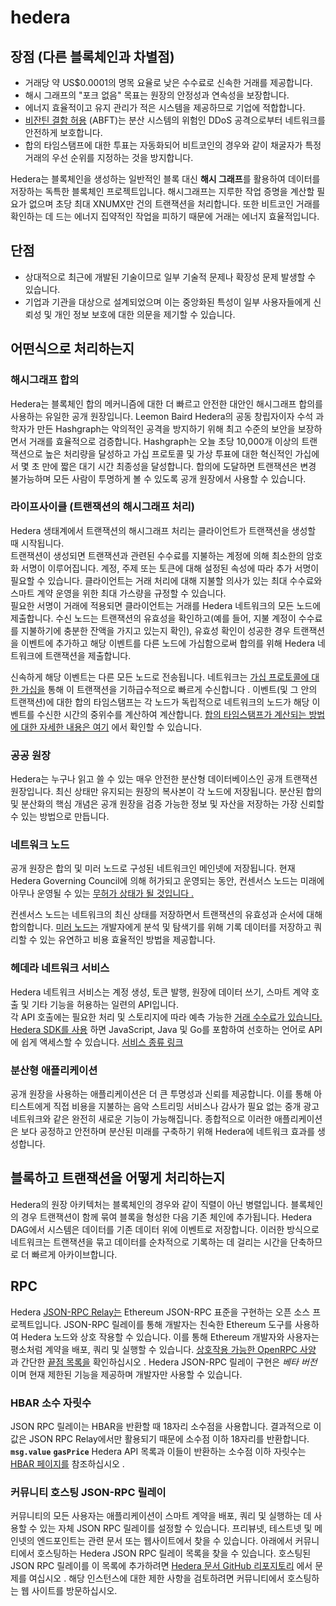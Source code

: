 # hedera

## 장점 (다른 블록체인과 차별점) 
-   거래당 약 US$0.0001의 명목 요율로 낮은 수수료로 신속한 거래를 제공합니다.
-   해시 그래프의 "포크 없음" 목표는 원장의 안정성과 연속성을 보장합니다.
-   에너지 효율적이고 유지 관리가 적은 시스템을 제공하므로 기업에 적합합니다.
-   [비잔틴 결함 허용](https://academy.binance.com/en/articles/byzantine-fault-tolerance-explained) (ABFT)는 분산 시스템의 위험인 DDoS 공격으로부터 네트워크를 안전하게 보호합니다.
-   합의 타임스탬프에 대한 투표는 자동화되어 비트코인의 경우와 같이 채굴자가 특정 거래의 우선 순위를 지정하는 것을 방지합니다.

Hedera는 블록체인을 생성하는 일반적인 블록 대신 **해시 그래프**를 활용하여 데이터를 저장하는 독특한 블록체인 프로젝트입니다.
해시그래프는 지루한 작업 증명을 계산할 필요가 없으며 초당 최대 XNUMX만 건의 트랜잭션을 처리합니다.
또한 비트코인 ​​거래를 확인하는 데 드는 에너지 집약적인 작업을 피하기 때문에 거래는 에너지 효율적입니다.

## 단점
- 상대적으로 최근에 개발된 기술이므로 일부 기술적 문제나 확장성 문제 발생할 수 있습니다.
- 기업과 기관을 대상으로 설계되었으며 이는 중앙화된 특성이 일부 사용자들에게 신뢰성 및 개인 정보 보호에 대한 의문을 제기할 수 있습니다.

## 어떤식으로 처리하는지 
### 해시그래프 합의
Hedera는 블록체인 합의 메커니즘에 대한 더 빠르고 안전한 대안인 해시그래프 합의를 사용하는 유일한 공개 원장입니다. Leemon Baird Hedera의 공동 창립자이자 수석 과학자가 만든 Hashgraph는 악의적인 공격을 방지하기 위해 최고 수준의 보안을 보장하면서 거래를 효율적으로 검증합니다. Hashgraph는 오늘 초당 10,000개 이상의 트랜잭션으로 높은 처리량을 달성하고 가십 프로토콜 및 가상 투표에 대한 혁신적인 가십에서 몇 초 만에 짧은 대기 시간 최종성을 달성합니다. 합의에 도달하면 트랜잭션은 변경 불가능하며 모든 사람이 투명하게 볼 수 있도록 공개 원장에서 사용할 수 있습니다.

### 라이프사이클 (트랜잭션의 해시그래프 처리)
Hedera 생태계에서 트랜잭션의 해시그래프 처리는 클라이언트가 트랜잭션을 생성할 때 시작됩니다.    
트랜잭션이 생성되면 트랜잭션과 관련된 수수료를 지불하는 계정에 의해 최소한의 암호화 서명이 이루어집니다.
계정, 주제 또는 토큰에 대해 설정된 속성에 따라 추가 서명이 필요할 수 있습니다.
클라이언트는 거래 처리에 대해 지불할 의사가 있는 최대 수수료와 스마트 계약 운영을 위한 최대 가스량을 규정할 수 있습니다.   
필요한 서명이 거래에 적용되면 클라이언트는 거래를 Hedera 네트워크의 모든 노드에 제출합니다. 
수신 노드는 트랜잭션의 유효성을 확인하고(예를 들어, 지불 계정이 수수료를 지불하기에 충분한 잔액을 가지고 있는지 확인), 유효성 확인이 성공한 경우 트랜잭션을 이벤트에 추가하고 해당 이벤트를 다른 노드에 가십함으로써 합의를 위해 Hedera 네트워크에 트랜잭션을 제출합니다.
 
신속하게 해당 이벤트는 다른 모든 노드로 전송됩니다.
네트워크는 [가십 프로토콜에 대한 가십을](https://docs.hedera.com/hedera/core-concepts/hashgraph-consensus-algorithms/gossip-about-gossip) 통해 이 트랜잭션을 기하급수적으로 빠르게 수신합니다 .
이벤트(및 그 안의 트랜잭션)에 대한 합의 타임스탬프는 각 노드가 독립적으로 네트워크의 노드가 해당 이벤트를 수신한 시간의 중위수를 계산하여 계산합니다.
[합의 타임스탬프가 계산되는 방법에 대한 자세한 내용은 여기](https://docs.hedera.com/hedera/core-concepts/hashgraph-consensus-algorithms#section-fair-timestamps)  에서 확인할 수 있습니다.

### 공공 원장
Hedera는 누구나 읽고 쓸 수 있는 매우 안전한 분산형 데이터베이스인 공개 트랜잭션 원장입니다.
최신 상태만 유지되는 원장의 복사본이 각 노드에 저장됩니다.
분산된 합의 및 분산화의 핵심 개념은 공개 원장을 검증 가능한 정보 및 자산을 저장하는 가장 신뢰할 수 있는 방법으로 만듭니다.

### 네트워크 노드
공개 원장은 합의 및 미러 노드로 구성된 네트워크인 메인넷에 저장됩니다. 
현재 Hedera Governing Council에 의해 허가되고 운영되는 동안, 컨센서스 노드는 미래에 아무나 운영될 수 있는 [무허가 상태가 될 것입니다 .](https://hedera.com/hh-decentralization-of-consensus.pdf)

컨센서스 노드는 네트워크의 최신 상태를 저장하면서 트랜잭션의 유효성과 순서에 대해 합의합니다.
[미러 노드는](https://docs.hedera.com/hedera/core-concepts/mirror-nodes) 개발자에게 분석 및 탐색기를 위해 기록 데이터를 저장하고 쿼리할 수 있는 유연하고 비용 효율적인 방법을 제공합니다.

### 헤데라 네트워크 서비스
Hedera 네트워크 서비스는 계정 생성, 토큰 발행, 원장에 데이터 쓰기, 스마트 계약 호출 및 기타 기능을 허용하는 일련의 API입니다.  
각 API 호출에는 필요한 처리 및 스토리지에 따라 예측 가능한 [거래 수수료가 있습니다.](https://www.hedera.com/fees)
[Hedera SDK를 사용](https://docs.hedera.com/hedera/sdks-and-apis/sdks) 하면 JavaScript, Java 및 Go를 포함하여 선호하는 언어로 API에 쉽게 액세스할 수 있습니다.
[서비스 종류 링크](https://hedera.com/services)


### 분산형 애플리케이션
공개 원장을 사용하는 애플리케이션은 더 큰 투명성과 신뢰를 제공합니다.
이를 통해 아티스트에게 직접 비용을 지불하는 음악 스트리밍 서비스나 감사가 필요 없는 중개 광고 네트워크와 같은 완전히 새로운 기능이 가능해집니다.
종합적으로 이러한 애플리케이션은 보다 공정하고 안전하며 분산된 미래를 구축하기 위해 Hedera에 네트워크 효과를 생성합니다.

## 블록하고 트랜잭션을 어떻게 처리하는지

Hedera의 원장 아키텍처는 블록체인의 경우와 같이 직렬이 아닌 병렬입니다.
블록체인의 경우 트랜잭션이 함께 묶여 블록을 형성한 다음 기존 체인에 추가됩니다.
Hedera DAG에서 시스템은 데이터를 기존 데이터 위에 이벤트로 저장합니다.
이러한 방식으로 네트워크는 트랜잭션을 묶고 데이터를 순차적으로 기록하는 데 걸리는 시간을 단축하므로 더 빠르게 아카이브합니다.

## RPC
Hedera [JSON-RPC Relay는](https://github.com/hashgraph/hedera-json-rpc-relay) Ethereum JSON-RPC 표준을 구현하는 오픈 소스 프로젝트입니다. JSON-RPC 릴레이를 통해 개발자는 친숙한 Ethereum 도구를 사용하여 Hedera 노드와 상호 작용할 수 있습니다. 이를 통해 Ethereum 개발자와 사용자는 평소처럼 계약을 배포, 쿼리 및 실행할 수 있습니다. [상호작용 가능한 OpenRPC 사양](https://playground.open-rpc.org/?schemaUrl=https://raw.githubusercontent.com/hashgraph/hedera-json-rpc-relay/main/docs/openrpc.json&uiSchema%5BappBar%5D%5Bui:splitView%5D=false&uiSchema%5BappBar%5D%5Bui:input%5D=false&uiSchema%5BappBar%5D%5Bui:examplesDropdown%5D=false) 과 간단한 [끝점 목록을](https://github.com/hashgraph/hedera-json-rpc-relay/blob/main/docs/rpc-api.md) 확인하십시오 . Hedera JSON-RPC 릴레이 구현은 _베타 버전_ 이며 현재 제한된 기능을 제공하며 개발자만 사용할 수 있습니다.

### HBAR 소수 자릿수[](#hbar-decimal-places)
JSON RPC 릴레이는 HBAR을 반환할 때 18자리 소수점을 사용합니다. 결과적으로 이 값은 JSON RPC Relay에서만 활용되기 때문에 소수점 이하 18자리를 반환합니다. **`msg.value`** **`gasPrice`** Hedera API 목록과 이들이 반환하는 소수점 이하 자릿수는 [HBAR 페이지를](/hedera/sdks-and-apis/sdks/hbars) 참조하십시오 .

### 커뮤니티 호스팅 JSON-RPC 릴레이[](#community-hosted-json-rpc-relays)
커뮤니티의 모든 사용자는 애플리케이션이 스마트 계약을 배포, 쿼리 및 실행하는 데 사용할 수 있는 자체 JSON RPC 릴레이를 설정할 수 있습니다. 프리뷰넷, 테스트넷 및 메인넷의 엔드포인트는 관련 문서 또는 웹사이트에서 찾을 수 있습니다. 아래에서 커뮤니티에서 호스팅하는 Hedera JSON RPC 릴레이 목록을 찾을 수 있습니다. 호스팅된 JSON RPC 릴레이를 이 목록에 추가하려면 [Hedera 문서 GitHub 리포지토리](https://github.com/hashgraph/hedera-docs) 에서 문제를 여십시오 . 해당 인스턴스에 대한 제한 사항을 검토하려면 커뮤니티에서 호스팅하는 웹 사이트를 방문하십시오.



